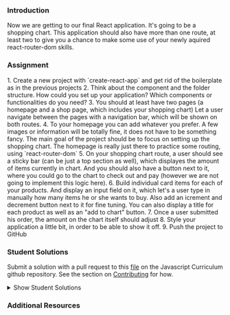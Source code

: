 ### Introduction

Now we are getting to our final React application. It's going to be a shopping chart.
This application should also have more than one route, at least two to give you a chance to make some use of your newly aquired react-router-dom skills.

### Assignment

<div class="lesson-content__panel" markdown="1">
1. Create a new project with `create-react-app` and get rid of the boilerplate as in the previous projects
2. Think about the component and the folder structure. How could you set up your application? Which components or functionalities do you need?
3. You should at least have two pages (a homepage and a shop page, which includes your shopping chart) Let a user navigate between the pages with a navigation bar, which will be shown on both routes.
4. To your homepage you can add whatever you prefer. A few images or information will be totally fine, it does not have to be something fancy. The main goal of the project should be to focus on setting up the shopping chart. The homepage is really just there to practice some routing, using `react-router-dom`
5. On your shopping chart route, a user should see a sticky bar (can be just a top section as well), which displayes the amount of items currently in chart. And you should also have a button next to it, where you could go to the chart to check out and pay (however we are not going to implement this logic here).
6. Build individual card items for each of your products. And display an input field on it, which let's a user type in manually how many items he or she wants to buy. Also add an icrement and decrement button next to it for fine tuning. You can also display a title for each product as well as an "add to chart" button.
7. Once a user submitted his order, the amount on the chart itself should adjust
8. Style your application a little bit, in order to be able to show it off.
9. Push the project to GitHub
</div>

### Student Solutions

Submit a solution with a pull request to this [file](https://github.com/TheOdinProject/curriculum/blob/master/javascript/frameworks/frameworks-project.md) on the Javascript Curriculum github repository. See the section on [Contributing](http://github.com/TheOdinProject/curriculum/blob/master/contributing.md) for how.

<details markdown="block">
  <summary> Show Student Solutions </summary>

- Add your solution below this line!

</details>

### Additional Resources
